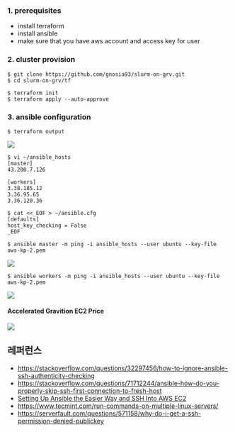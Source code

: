 
### 1. prerequisites ###

* install terraform
* install ansible
* make sure that you have aws account and access key for user 
   
### 2. cluster provision ###

```
$ git clone https://github.com/gnosia93/slurm-on-grv.git
$ cd slurm-on-grv/tf

$ terraform init
$ terraform apply --auto-approve
```

### 3. ansible configuration ###
```
$ terraform output
```
![](https://github.com/gnosia93/slurm-on-grv/blob/main/tutorial/images/terraform-output.png)

```
$ vi ~/ansible_hosts
[master]
43.200.7.126

[workers]
3.38.185.12
3.36.95.65
3.36.120.36
```
```
$ cat <<_EOF > ~/ansible.cfg
[defaults]
host_key_checking = False
_EOF
```


```
$ ansible master -m ping -i ansible_hosts --user ubuntu --key-file aws-kp-2.pem
```
![](https://github.com/gnosia93/slurm-on-grv/blob/main/tutorial/images/ansible-output-1.png)

```
$ ansible workers -m ping -i ansible_hosts --user ubuntu --key-file aws-kp-2.pem
```
![](https://github.com/gnosia93/slurm-on-grv/blob/main/tutorial/images/ansible-output-2.png)











#### Accelerated Gravition EC2 Price ####
![](https://github.com/gnosia93/slurm-on-grv/blob/main/tutorial/images/accelrated-ec2.png)


## 레퍼런스 ##
* https://stackoverflow.com/questions/32297456/how-to-ignore-ansible-ssh-authenticity-checking
* https://stackoverflow.com/questions/71712244/ansible-how-do-you-properly-skip-ssh-first-connection-to-fresh-host
* [Setting Up Ansible the Easier Way and SSH Into AWS EC2](https://medium.com/@elcymarion_her/setting-up-ansible-the-easier-way-and-ssh-into-aws-ec2-7c7ed2766ed6)
* https://www.tecmint.com/run-commands-on-multiple-linux-servers/
* https://serverfault.com/questions/571158/why-do-i-get-a-ssh-permission-denied-publickey

